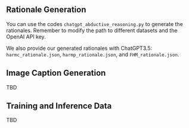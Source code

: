 ## Rationale Generation

You can use the codes `chatgpt_abductive_reasoning.py` to generate the rationales. Remember to modify the path to different datasets and the OpenAI API key.

We also provide our generated rationales with ChatGPT3.5: `harmc_rationale.json`, `harmp_rationale.json`, and `FHM_rationale.json`.

## Image Caption Generation

TBD

## Training and Inference Data

TBD